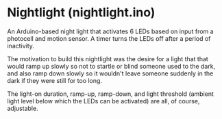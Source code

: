 # Nightlight (nightlight.ino)

An Arduino-based night light that activates 6 LEDs based on input from
a photocell and motion sensor. A timer turns the LEDs off after a period
of inactivity.

The motivation to build this nightlight was the desire for a light that
that would ramp up slowly so not to startle or blind someone used to the
dark, and also ramp down slowly so it wouldn't leave someone suddenly
in the dark if they were still for too long.

The light-on duration, ramp-up, ramp-down, and light threshold (ambient light level below which the
LEDs can be activated) are all, of course, adjustable.
